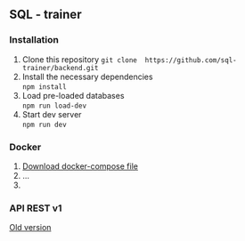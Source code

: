 ## SQL - trainer

### Installation
1) Clone this repository `git clone  https://github.com/sql-trainer/backend.git`
2) Install the necessary dependencies     
  `npm install`
3) Load pre-loaded databases      
   `npm run load-dev`
4) Start dev server     
  `npm run dev`

### Docker     
1) [Download docker-compose file](https://drive.google.com/file/d/1o299n9em1aBgmIF-a-z1WIh7DIlv8e0F/view?usp=sharing)
2) ...
3) 

### API REST v1
  [Old version](https://github.com/sql-trainer/frontend/wiki/Client-server-interaction)
